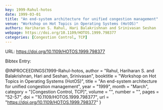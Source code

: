 ```yaml
---
key: 1999-Rahul-hotos
date: 1999-03-01
title: "An end-system architecture for unified congestion management"
venue: "Workshop on Hot Topics in Operating Systems (HotOS)"
authors: Hariharan S. Rahul, Hari Balakrishnan and Srinivasan Seshan
webpage: https://doi.org/10.1109/HOTOS.1999.798377
categories: [Congestion Control, TCP]
---
```


URL: https://doi.org/10.1109/HOTOS.1999.798377

Bibtex Entry:

@INPROCEEDINGS{1999-Rahul-hotos,
    author = "Rahul, Hariharan S. and Balakrishnan, Hari and Seshan, Srinivasan",
    booktitle = "Workshop on Hot Topics in Operating Systems (HotOS)",
    title = "An end-system architecture for unified congestion management",
    year = "1999",
    month = "March",
    category = "[Congestion Control, TCP]",
    volume = "",
    number = "",
    pages = "52-57",
    doi = "10.1109/HOTOS.1999.798377",
    url = "https://doi.org/10.1109/HOTOS.1999.798377"
}

